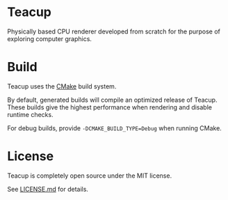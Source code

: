 
Teacup
====================
Physically based CPU renderer developed from scratch for the purpose of exploring computer graphics.

Build
====================
Teacup uses the [CMake](https://cmake.org) build system.

By default, generated builds will compile an optimized release of Teacup. These builds give the highest performance when rendering and disable runtime checks.

For debug builds, provide `-DCMAKE_BUILD_TYPE=Debug` when running CMake.

License
====================
Teacup is completely open source under the MIT license.

See [LICENSE.md](https://github.com/amroller/teacup/blob/main/LICENSE.md) for details.
